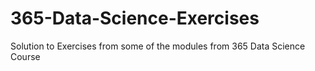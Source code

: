 # 365-Data-Science-Exercises
Solution to Exercises from some of the modules from 365 Data Science Course
